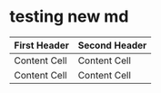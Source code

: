 # testing new md

First Header  | Second Header
------------- | -------------
Content Cell  | Content Cell
Content Cell  | Content Cell





